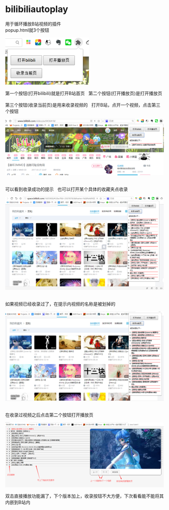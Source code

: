 # bilibiliautoplay
用于循环播放B站视频的插件  
popup.html就3个按钮  
    
![image](https://github.com/WOSHINPC/bilibiliautoplay/raw/master/chrome-extensions/help-img/main.png)   

第一个按钮(打开bilibili)就是打开B站首页   
第二个按钮(打开播放页)是打开播放页    
第三个按钮(收录当前页)是用来收录视频的   
打开B站，点开一个视频，点击第三个按钮   

![image](https://github.com/WOSHINPC/bilibiliautoplay/raw/master/chrome-extensions/help-img/record1.png)   
    
可以看到收录成功的提示   也可以打开某个具体的收藏夹点收录    

![image](https://github.com/WOSHINPC/bilibiliautoplay/raw/master/chrome-extensions/help-img/record2.png)    

如果视频已经收录过了，在提示内视频的名称是被划掉的    

![image](https://github.com/WOSHINPC/bilibiliautoplay/raw/master/chrome-extensions/help-img/record3.png)   
    
在收录过视频之后点击第二个按钮打开播放页    

![image](https://github.com/WOSHINPC/bilibiliautoplay/raw/master/chrome-extensions/help-img/play.png)   
    
双击直接播放功能漏了，下个版本加上，收录按钮不大方便，下次看看能不能将其内嵌到B站内
